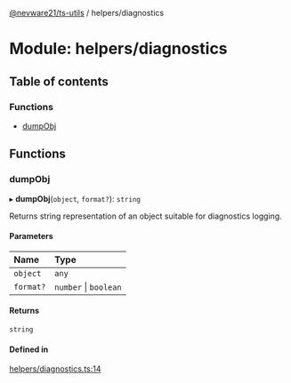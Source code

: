 [@nevware21/ts-utils](../README.md) / helpers/diagnostics

# Module: helpers/diagnostics

## Table of contents

### Functions

- [dumpObj](helpers_diagnostics.md#dumpobj)

## Functions

### dumpObj

▸ **dumpObj**(`object`, `format?`): `string`

Returns string representation of an object suitable for diagnostics logging.

#### Parameters

| Name | Type |
| :------ | :------ |
| `object` | `any` |
| `format?` | `number` \| `boolean` |

#### Returns

`string`

#### Defined in

[helpers/diagnostics.ts:14](https://github.com/nevware21/ts-utils/blob/e2a920b/ts-utils/src/helpers/diagnostics.ts#L14)
